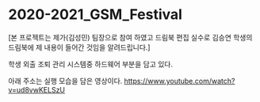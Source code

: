 # 2020-2021_GSM_Festival

[본 프로젝트는 제가(김성민) 팀장으로 참여 하였고 드림북 편집 실수로 김승연 학생의 드림북에 제 내용이 들어간 것임을 알려드립니다.]

학생 외출 조퇴 관리 시스템중 하드웨어 부분을 담고 있다.

아래 주소는 실행 모습을 담은 영상이다.
https://www.youtube.com/watch?v=ud8vwKELSzU
